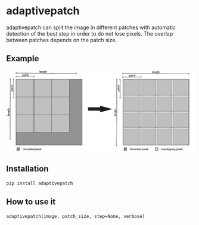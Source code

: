 # adaptivepatch
adaptivepatch can split the image in different patches with automatic detection of the best step in order to do not lose pixels. The overlap between patches depends on the patch size. 

## Example
![pic](example.png)

## Installation
```Python
pip install adaptivepatch
```
## How to use it
`adaptivepatch(image, patch_size, step=None, verbose)`

